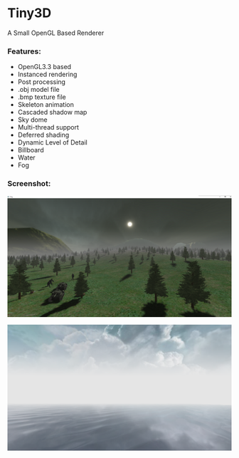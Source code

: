 # Tiny3D
A Small OpenGL Based Renderer  

### Features:    

- OpenGL3.3 based  
- Instanced rendering  
- Post processing  
- .obj model file    
- .bmp texture file  
- Skeleton animation  
- Cascaded shadow map
- Sky dome  
- Multi-thread support  
- Deferred shading  
- Dynamic Level of Detail  
- Billboard  
- Water  
- Fog  


### Screenshot:  

![screen](screen.png)   

![screen](screen_water.png)  